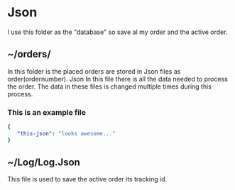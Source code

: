 # Json

I use this folder as the "database" so save al my order and the active order.

## ~/orders/

In this folder is the placed orders are stored in Json files as order(ordernumber).
Json In this file there is all the data needed to process the order.
The data in these files is changed multiple times during this process.  
  
### This is an example file
```yaml
{
   "this-json": "looks awesome..."
}
```

## ~/Log/Log.Json

This file is used to save the active order its tracking id. 
